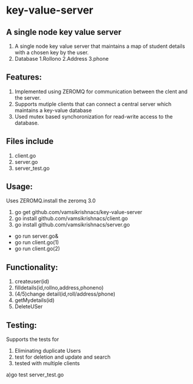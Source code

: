 key-value-server
================

A single node key value server
-------------------------
1. A single node key value server that maintains a map of student details with a chosen key by the user.
2. Database 1.Rollono 2.Address 3.phone

Features:
-------------------------------
1. Implemented using ZEROMQ for communication between the clent and the server.
2. Supports mutiple clients that can connect a central server which maintains a key-value database
3. Used mutex based synchoronization for read-write access to the database.

Files include
----------------------------------------
1. client.go
2. server.go
3. server_test.go

Usage:
-----------
Uses ZEROMQ.install the zeromq 3.0


1. go get github.com/vamsikrishnacs/key-value-server
2. go install github.com/vamsikrishnacs/client.go
3. go install github.com/vamsikrishnacs/server.go

- go run server.go&
- go run client.go(1)
- go run client.go(2)

Functionality:
--------------------
1. createuser(id)
2. filldetails(id,rollno,address,phoneno)
3. (4/5)change detail(id,roll/address/phone)
6. getMydetails(id)
7. DeleteUSer

Testing:
---------------------
Supports the tests for

1. Eliminating duplicate Users
2. test for deletion and update and search
3. tested with multiple clients

a)go test server_test.go
